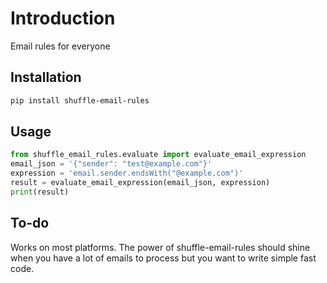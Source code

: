 # Introduction

Email rules for everyone

## Installation

```bash
pip install shuffle-email-rules
```


## Usage

```python
from shuffle_email_rules.evaluate import evaluate_email_expression
email_json = '{"sender": "test@example.com"}'
expression = 'email.sender.endsWith("@example.com")'
result = evaluate_email_expression(email_json, expression)
print(result)
```

## To-do

Works on most platforms. The power of shuffle-email-rules should shine when you have a lot of emails to process but you want to write simple fast code.
